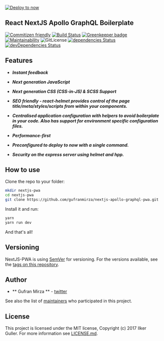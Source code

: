 [![Deploy to now](https://deploy.now.sh/static/button.svg)](https://deploy.now.sh/?repo=https://github.com/gufranmirza/nextjs-apollo-graphql-pwa)

## React NextJS Apollo GraphQL Boilerplate

[![Commitizen friendly](https://img.shields.io/badge/commitizen-friendly-brightgreen.svg)](http://commitizen.github.io/cz-cli/)
[![Build Status](https://travis-ci.com/gufranmirza/nextjs-apollo-graphql-pwa.svg?branch=master)](https://travis-ci.com/gufranmirza/nextjs-apollo-graphql-pwa)
[![Greenkeeper badge](https://badges.greenkeeper.io/gufranmirza/nextjs-apollo-graphql-pwa.svg)](https://greenkeeper.io/)
[![Maintainability](https://api.codeclimate.com/v1/badges/91fa04fecfc644091e2d/maintainability)](https://codeclimate.com/github/gufranmirza/nextjs-apollo-graphql-pwa/maintainability)
![GitLicense](https://gitlicense.com/badge/gufranmirza/nextjs-apollo-graphql-pwa)
[![dependencies Status](https://david-dm.org/gufranmirza/nextjs-apollo-graphql-pwa/status.svg)](https://david-dm.org/gufranmirza/nextjs-apollo-graphql-pwa)
[![devDependencies Status](https://david-dm.org/gufranmirza/nextjs-apollo-graphql-pwa/dev-status.svg)](https://david-dm.org/gufranmirza/nextjs-apollo-graphql-pwa?type=dev)

## Features

- ***Instant feedback***

- ***Next generation JavaScript***

- ***Next generation  CSS (CSS-in-JS) & SCSS Support***

- ***SEO friendly - react-helmet provides control of the page title/meta/styles/scripts from within your components.***

- ***Centralised application configuration with helpers to avoid boilerplate in your code. Also has support for environment specific configuration files.***

- ***Performance-first***

- ***Preconfigured to deploy to now with a single command.***

- ***Security on the express server using helmet and hpp.***


## How to use

Clone the repo to your folder:

```bash
mkdir nextjs-pwa
cd nextjs-pwa
git clone https://github.com/gufranmirza/nextjs-apollo-graphql-pwa.git
```

Install it and run:

```bash
yarn
yarn run dev
```

And that's all!


## Versioning

NextJS-PWA is using [SemVer](http://semver.org/) for versioning. For the versions available, see the [tags on this repository](https://github.com/gufranmirza/nextjs-apollo-grapghql-pwa/tags).

## Author

* ** Gufran Mirza ** - [twitter](https://twitter.com/_imGufran)

See also the list of [maintainers](MAINTAINERS.md) who participated in this project.

## License

This project is licensed under the MIT license, Copyright (c) 2017 Ilker Guller. For more information see [LICENSE.md](LICENSE.md).

